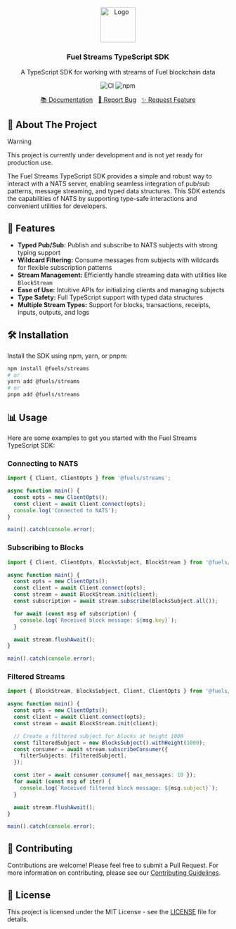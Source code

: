 <div align="center">
    <a href="https://github.com/FuelLabs/fuel-streams-js">
        <img src="https://global.discourse-cdn.com/business6/uploads/fuel/original/2X/5/57d5a345cc15a64b636e0d56e042857f8a0e80b1.png" alt="Logo" width="80" height="80">
    </a>
    <h3 align="center">Fuel Streams TypeScript SDK</h3>
    <p align="center">
        A TypeScript SDK for working with streams of Fuel blockchain data
    </p>
    <p align="center">
        <a href="https://github.com/FuelLabs/fuel-streams-js/actions" style="text-decoration: none;">
            <img src="https://github.com/FuelLabs/fuel-streams-js/actions/workflows/ci.yaml/badge.svg?branch=main" alt="CI">
        </a>
        <a href="https://www.npmjs.com/package/@fuels/streams" style="text-decoration: none;">
            <img src="https://img.shields.io/npm/v/@fuels/streams?label=latest" alt="npm">
        </a>
    </p>
    <p align="center">
        <a href="https://docs.fuel.network/docs/streams">📚 Documentation</a>
        <span>&nbsp;</span>
        <a href="https://github.com/FuelLabs/fuel-streams-js/issues/new?labels=bug&template=bug-report---.md">🐛 Report Bug</a>
        <span>&nbsp;</span>
        <a href="https://github.com/FuelLabs/fuel-streams-js/issues/new?labels=enhancement&template=feature-request---.md">✨ Request Feature</a>
    </p>
</div>

## 📝 About The Project

> [!WARNING]
> This project is currently under development and is not yet ready for production use.

The Fuel Streams TypeScript SDK provides a simple and robust way to interact with a NATS server, enabling seamless integration of pub/sub patterns, message streaming, and typed data structures. This SDK extends the capabilities of NATS by supporting type-safe interactions and convenient utilities for developers.

## 🚀 Features

- **Typed Pub/Sub:** Publish and subscribe to NATS subjects with strong typing support
- **Wildcard Filtering:** Consume messages from subjects with wildcards for flexible subscription patterns
- **Stream Management:** Efficiently handle streaming data with utilities like `BlockStream`
- **Ease of Use:** Intuitive APIs for initializing clients and managing subjects
- **Type Safety:** Full TypeScript support with typed data structures
- **Multiple Stream Types:** Support for blocks, transactions, receipts, inputs, outputs, and logs

## 🛠 Installation

Install the SDK using npm, yarn, or pnpm:

```bash
npm install @fuels/streams
# or
yarn add @fuels/streams
# or
pnpm add @fuels/streams
```

## 📊 Usage

Here are some examples to get you started with the Fuel Streams TypeScript SDK:

### Connecting to NATS

```typescript
import { Client, ClientOpts } from '@fuels/streams';

async function main() {
  const opts = new ClientOpts();
  const client = await Client.connect(opts);
  console.log('Connected to NATS');
}

main().catch(console.error);
```

### Subscribing to Blocks

```typescript
import { Client, ClientOpts, BlocksSubject, BlockStream } from '@fuels/streams';

async function main() {
  const opts = new ClientOpts();
  const client = await Client.connect(opts);
  const stream = await BlockStream.init(client);
  const subscription = await stream.subscribe(BlocksSubject.all());

  for await (const msg of subscription) {
    console.log(`Received block message: ${msg.key}`);
  }

  await stream.flushAwait();
}

main().catch(console.error);
```

### Filtered Streams

```typescript
import { BlockStream, BlocksSubject, Client, ClientOpts } from '@fuels/streams';

async function main() {
  const opts = new ClientOpts();
  const client = await Client.connect(opts);
  const stream = await BlockStream.init(client);

  // Create a filtered subject for blocks at height 1000
  const filteredSubject = new BlocksSubject().withHeight(1000);
  const consumer = await stream.subscribeConsumer({
    filterSubjects: [filteredSubject],
  });

  const iter = await consumer.consume({ max_messages: 10 });
  for await (const msg of iter) {
    console.log(`Received filtered block message: ${msg.subject}`);
  }

  await stream.flushAwait();
}

main().catch(console.error);
```

## 🤝 Contributing

Contributions are welcome! Please feel free to submit a Pull Request. For more information on contributing, please see our [Contributing Guidelines](CONTRIBUTING.md).

## 📜 License

This project is licensed under the MIT License - see the [LICENSE](LICENSE) file for details.

